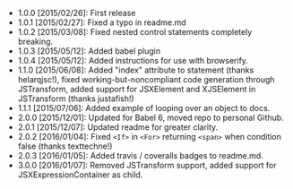 - 1.0.0 [2015/02/26]: First release
- 1.0.1 [2015/02/27]: Fixed a typo in readme.md
- 1.0.2 [2015/03/08]: Fixed nested control statements completely breaking.
- 1.0.3 [2015/05/12]: Added babel plugin
- 1.0.4 [2015/05/12]: Added instructions for use with browserify.
- 1.1.0 [2015/06/08]: Added "index" attribute to <For> statement (thanks helarqjsc!), fixed working-but-noncompliant code
                    generation through JSTransform, added support for JSXElement and XJSElement in JSTransform
                    (thanks justafish!)
- 1.1.1 [2015/07/06]: Added example of looping over an object to docs.
- 2.0.0 [2015/12/01]: Updated for Babel 6, moved repo to personal Github.
- 2.0.1 [2015/12/07]: Updated readme for greater clarity.
- 2.0.2 [2016/01/04]: Fixed `<If>` in `<For>` returning `<span>` when condition false (thanks texttechne!)
- 2.0.3 [2016/01/05]: Added travis / coveralls badges to readme.md.
- 3.0.0 [2016/01/07]: Removed JSTransform support, added support for JSXExpressionContainer as child.
